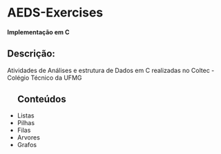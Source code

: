 # AEDS-Exercises
<h4>Implementação em C</h4>
<h2>Descrição:</h2>
<p>Atividades de Análises e estrutura de Dados em C realizadas no Coltec - Colégio Técnico da UFMG</p>
<ul><h2>Conteúdos</h2>
  <li>Listas</li>
  <li>Pilhas</li>
  <li>Filas</li>
  <li>Arvores</li>
  <li>Grafos</li>
</ul>
